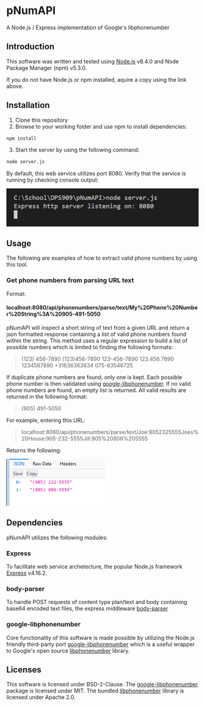 # pNumAPI
A Node.js / Express implementation of Google's libphonenumber

## Introduction
This software was written and tested using [Node.js](https://nodejs.org/en/) v8.4.0 and Node Package Manager (npm) v5.3.0.

If you do not have Node.js or npm installed, aquire a copy using the link above.

## Installation
1. Clone this repository
2. Browse to your working folder and use npm to install dependencies:
```sh
npm install
```
3. Start the server by using the following command:
```sh
node server.js
```

By default, this web service utilizes port 8080. Verify that the service is running by checking console output:

![pNumAPI Running](screenshots/pNumAPI_running.png "Service successfully running")

## Usage
The following are examples of how to extract valid phone numbers by using this tool.

### Get phone numbers from parsing URL text
Format:
#### localhost:8080/api/phonenumbers/parse/text/My%20Phone%20Number%20String%3A%20905-491-5050

pNumAPI will inspect a short string of text from a given URL and return a json formatted response containing a list of valid phone numbers found within the string. This method uses a regular expression to build a list of possible numbers which is limited to finding the following formats:

> (123) 456-7890
> (123)456-7890
> 123-456-7890
> 123.456.7890
> 1234567890
> +31636363634
> 075-63546725 

If duplicate phone numbers are found, only one is kept. Each possible phone number is then validated using [google-libphonenumber](https://github.com/ruimarinho/google-libphonenumber). If no valid phone numbers are found, an empty list is returned. All valid results are returned in the following format:

> (905) 491-5050

For example, entering this URL:

> localhost:8080/api/phonenumbers/parse/text/Joe:9052325555Joes%20House:905-232-5555Jill:905%20806%205555

Returns the following:

![JSON_Results](screenshots/by_url_example.png "JSON list containing two valid phone numbers")

## Dependencies
pNumAPI utilizes the following modules:

### Express
To facilitate web service archetecture, the popular Node.js framework [Express](https://expressjs.com/) v4.16.2.

### body-parser
To handle POST requests of content type plan/text and body containing base64 encoded text files, the express middleware [body-parser](https://github.com/expressjs/body-parser)

### google-libphonenumber
Core functionality of this software is made possible by utilizing the Node.js friendly third-party port [google-libphonenumber](https://github.com/ruimarinho/google-libphonenumber) which is a useful wrapper to Google's open source [libphonenumber](https://github.com/googlei18n/libphonenumber) library.

## Licenses
This software is licensed under BSD-2-Clause. The [google-libphonenumber](https://github.com/ruimarinho/google-libphonenumber) package is licensed under MIT. The bundled [libphonenumber](https://github.com/googlei18n/libphonenumber) library is licensed under Apache 2.0.